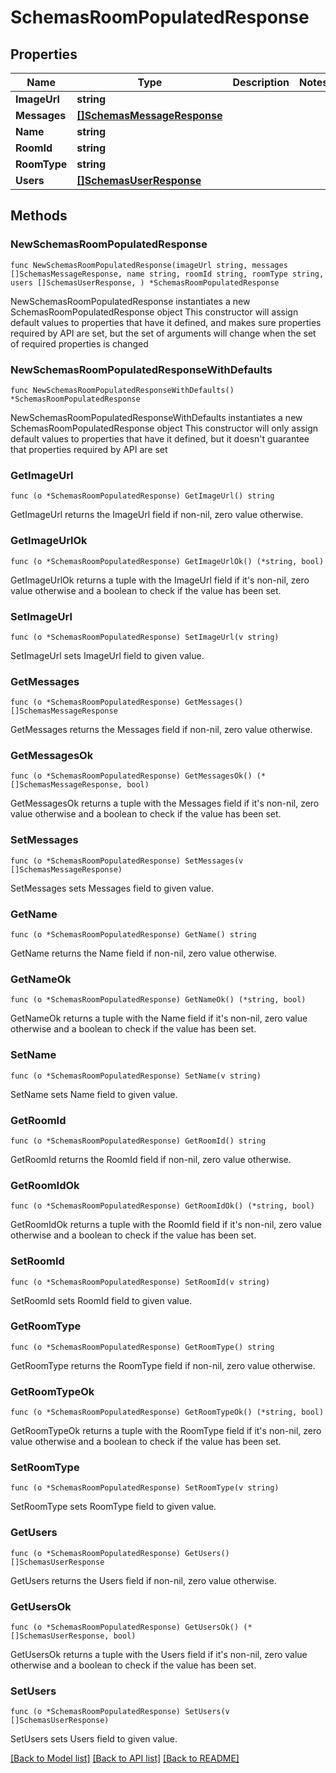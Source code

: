 # SchemasRoomPopulatedResponse

## Properties

Name | Type | Description | Notes
------------ | ------------- | ------------- | -------------
**ImageUrl** | **string** |  | 
**Messages** | [**[]SchemasMessageResponse**](SchemasMessageResponse.md) |  | 
**Name** | **string** |  | 
**RoomId** | **string** |  | 
**RoomType** | **string** |  | 
**Users** | [**[]SchemasUserResponse**](SchemasUserResponse.md) |  | 

## Methods

### NewSchemasRoomPopulatedResponse

`func NewSchemasRoomPopulatedResponse(imageUrl string, messages []SchemasMessageResponse, name string, roomId string, roomType string, users []SchemasUserResponse, ) *SchemasRoomPopulatedResponse`

NewSchemasRoomPopulatedResponse instantiates a new SchemasRoomPopulatedResponse object
This constructor will assign default values to properties that have it defined,
and makes sure properties required by API are set, but the set of arguments
will change when the set of required properties is changed

### NewSchemasRoomPopulatedResponseWithDefaults

`func NewSchemasRoomPopulatedResponseWithDefaults() *SchemasRoomPopulatedResponse`

NewSchemasRoomPopulatedResponseWithDefaults instantiates a new SchemasRoomPopulatedResponse object
This constructor will only assign default values to properties that have it defined,
but it doesn't guarantee that properties required by API are set

### GetImageUrl

`func (o *SchemasRoomPopulatedResponse) GetImageUrl() string`

GetImageUrl returns the ImageUrl field if non-nil, zero value otherwise.

### GetImageUrlOk

`func (o *SchemasRoomPopulatedResponse) GetImageUrlOk() (*string, bool)`

GetImageUrlOk returns a tuple with the ImageUrl field if it's non-nil, zero value otherwise
and a boolean to check if the value has been set.

### SetImageUrl

`func (o *SchemasRoomPopulatedResponse) SetImageUrl(v string)`

SetImageUrl sets ImageUrl field to given value.


### GetMessages

`func (o *SchemasRoomPopulatedResponse) GetMessages() []SchemasMessageResponse`

GetMessages returns the Messages field if non-nil, zero value otherwise.

### GetMessagesOk

`func (o *SchemasRoomPopulatedResponse) GetMessagesOk() (*[]SchemasMessageResponse, bool)`

GetMessagesOk returns a tuple with the Messages field if it's non-nil, zero value otherwise
and a boolean to check if the value has been set.

### SetMessages

`func (o *SchemasRoomPopulatedResponse) SetMessages(v []SchemasMessageResponse)`

SetMessages sets Messages field to given value.


### GetName

`func (o *SchemasRoomPopulatedResponse) GetName() string`

GetName returns the Name field if non-nil, zero value otherwise.

### GetNameOk

`func (o *SchemasRoomPopulatedResponse) GetNameOk() (*string, bool)`

GetNameOk returns a tuple with the Name field if it's non-nil, zero value otherwise
and a boolean to check if the value has been set.

### SetName

`func (o *SchemasRoomPopulatedResponse) SetName(v string)`

SetName sets Name field to given value.


### GetRoomId

`func (o *SchemasRoomPopulatedResponse) GetRoomId() string`

GetRoomId returns the RoomId field if non-nil, zero value otherwise.

### GetRoomIdOk

`func (o *SchemasRoomPopulatedResponse) GetRoomIdOk() (*string, bool)`

GetRoomIdOk returns a tuple with the RoomId field if it's non-nil, zero value otherwise
and a boolean to check if the value has been set.

### SetRoomId

`func (o *SchemasRoomPopulatedResponse) SetRoomId(v string)`

SetRoomId sets RoomId field to given value.


### GetRoomType

`func (o *SchemasRoomPopulatedResponse) GetRoomType() string`

GetRoomType returns the RoomType field if non-nil, zero value otherwise.

### GetRoomTypeOk

`func (o *SchemasRoomPopulatedResponse) GetRoomTypeOk() (*string, bool)`

GetRoomTypeOk returns a tuple with the RoomType field if it's non-nil, zero value otherwise
and a boolean to check if the value has been set.

### SetRoomType

`func (o *SchemasRoomPopulatedResponse) SetRoomType(v string)`

SetRoomType sets RoomType field to given value.


### GetUsers

`func (o *SchemasRoomPopulatedResponse) GetUsers() []SchemasUserResponse`

GetUsers returns the Users field if non-nil, zero value otherwise.

### GetUsersOk

`func (o *SchemasRoomPopulatedResponse) GetUsersOk() (*[]SchemasUserResponse, bool)`

GetUsersOk returns a tuple with the Users field if it's non-nil, zero value otherwise
and a boolean to check if the value has been set.

### SetUsers

`func (o *SchemasRoomPopulatedResponse) SetUsers(v []SchemasUserResponse)`

SetUsers sets Users field to given value.



[[Back to Model list]](../README.md#documentation-for-models) [[Back to API list]](../README.md#documentation-for-api-endpoints) [[Back to README]](../README.md)


